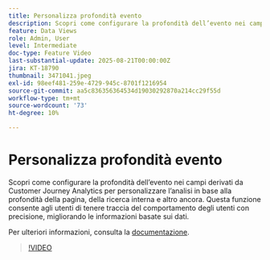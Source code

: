 ```yaml
---
title: Personalizza profondità evento
description: Scopri come configurare la profondità dell’evento nei campi derivati da Customer Journey Analytics per personalizzare l’analisi in base alla profondità della pagina, della ricerca interna e altro ancora.
feature: Data Views
role: Admin, User
level: Intermediate
doc-type: Feature Video
last-substantial-update: 2025-08-21T00:00:00Z
jira: KT-18790
thumbnail: 3471041.jpeg
exl-id: 98eef481-259e-4729-945c-8701f1216954
source-git-commit: aa5c836356364534d19030292870a214cc29f55d
workflow-type: tm+mt
source-wordcount: '73'
ht-degree: 10%

---
```


# Personalizza profondità evento

Scopri come configurare la profondità dell’evento nei campi derivati da Customer Journey Analytics per personalizzare l’analisi in base alla profondità della pagina, della ricerca interna e altro ancora. Questa funzione consente agli utenti di tenere traccia del comportamento degli utenti con precisione, migliorando le informazioni basate sui dati.

Per ulteriori informazioni, consulta la [documentazione](https://experienceleague.adobe.com/it/docs/analytics-platform/using/cja-dataviews/derived-fields).

>[!VIDEO](https://video.tv.adobe.com/v/3471041/?learn=on)
